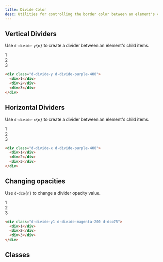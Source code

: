 ```yaml
---
title: Divide Color
desc: Utilities for controlling the border color between an element's child items.
---
```


## Vertical Dividers

Use `d-divide-y{n}` to create a divider between an element's child items.

<code-well-header class="d-fl-center d-fd-column d-p24 d-bgc-green-100 d-bgo50 d-w100p d-hmn102" custom>
  <div class="d-w100p d-d-flex d-fd-column d-divide-y d-divide-green-300">
    <div class="d-fl-center d-w100p d-h64 d-p16 d-fc-green-400 d-fs-300 d-fw-bold">1</div>
    <div class="d-fl-center d-w100p d-h64 d-p16 d-fc-green-400 d-fs-300 d-fw-bold">2</div>
    <div class="d-fl-center d-w100p d-h64 d-p16 d-fc-green-400 d-fs-300 d-fw-bold">3</div>
  </div>
</code-well-header>

```html
<div class="d-divide-y d-divide-purple-400">
  <div>1</div>
  <div>2</div>
  <div>3</div>
</div>
```

## Horizontal Dividers

Use `d-divide-x{n}` to create a divider between an element's child items.

<code-well-header class="d-fl-center d-fd-column d-p24 d-bgc-purple-100 d-bgo50 d-w100p d-hmn102" custom>
  <div class="d-w100p d-fl-col3 d-divide-x d-divide-purple-400">
    <div class="d-fl-center d-p16 d-fc-purple-500 d-fs-300 d-fw-bold">1</div>
    <div class="d-fl-center d-p16 d-fc-purple-500 d-fs-300 d-fw-bold">2</div>
    <div class="d-fl-center d-p16 d-fc-purple-500 d-fs-300 d-fw-bold">3</div>
  </div>
</code-well-header>

```html
<div class="d-divide-x d-divide-purple-400">
  <div>1</div>
  <div>2</div>
  <div>3</div>
</div>
```

## Changing opacities

Use `d-dco{n}` to change a divider opacity value.

<code-well-header class="d-fl-center d-fd-column d-p24 d-bgc-magenta-100 d-bgo50 d-w100p d-hmn102" custom>
  <div class="d-w100p d-d-flex d-fd-column d-divide-y d-divide-magenta-200 d-dco75">
    <div class="d-fl-center d-p16 d-fc-magenta-400 d-fs-300 d-fw-bold">1</div>
    <div class="d-fl-center d-p16 d-fc-magenta-400 d-fs-300 d-fw-bold">2</div>
    <div class="d-fl-center d-p16 d-fc-magenta-400 d-fs-300 d-fw-bold">3</div>
  </div>
</code-well-header>

```html
<div class="d-divide-y1 d-divide-magenta-200 d-dco75">
  <div>1</div>
  <div>2</div>
  <div>3</div>
</div>
```

<script setup>
  import colors from '@data/colors.json';
</script>

## Classes

<div class="d-h464 d-of-y-scroll d-bb d-bc-black-200">
  <utility-class-table>
    <template #content>
      <tbody v-for="{ color: c, stops } in colors">
        <tr v-for="{ stop, copy } in stops">
          <th scope="row" class="d-ff-mono d-fc-purple d-fw-normal d-fs-100">.d-divide-{{ c }}-{{ stop }}</th>
          <td>
            <div class="d-d-flex d-jc-space-between d-ai-center">
              <div class="d-fl-grow1 d-ff-mono d-fc-orange d-fs-100">
                --dco: 100%;<br/>
                border-color: hsla(var(--{{ c }}-{{ stop }}-h) var(--{{ c }}-{{ stop }}-s) var(--{{ c }}-{{ stop }}-l) / var(--dco)) !important;
              </div>
              <div class="d-fl-shrink0 d-fl-center d-m4 d-ml16 d-h64 d-w64">
                <div
                  class="d-w100p d-h0 d-bt d-btw2"
                  :class="`d-bc-${c}-${stop}`"
                >
                </div>
              </div>
            </div>
          </td>
        </tr>
      </tbody>
    </template>
  </utility-class-table>
</div>
